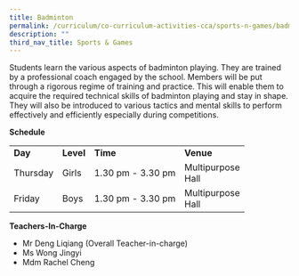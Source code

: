 ```yaml
---
title: Badminton
permalink: /curriculum/co-curriculum-activities-cca/sports-n-games/badminton/
description: ""
third_nav_title: Sports & Games
---
```


<p>Students learn the various aspects of badminton playing. They are trained by a professional coach engaged by the school. Members will be put through a rigorous regime of training and practice. This will enable them to acquire the required technical skills of badminton playing and stay in shape. They will also be introduced to various tactics and mental skills to perform effectively and efficiently especially during competitions.</p>
<p><strong>Schedule</strong></p>
<table border="0" cellspacing="0" cellpadding="3">
<tbody>
<tr>
<td><strong>Day</strong></td>
<td><strong>Level</strong></td>
<td><strong>Time</strong></td>
<td><strong>Venue</strong></td>
</tr>
<tr>
<td>Thursday</td>
<td>Girls</td>
<td>1.30 pm - 3.30 pm</td>
<td>Multipurpose<br />Hall</td>
</tr>
<tr>
<td>Friday</td>
<td>Boys</td>
<td>1.30 pm - 3.30 pm</td>
<td>Multipurpose<br />Hall</td>
</tr>
</tbody>
</table>
<p><strong>Teachers-In-Charge</strong></p>
<ul>
<li>Mr Deng Liqiang (Overall Teacher-in-charge)</li>
<li>Ms Wong Jingyi</li>
<li>Mdm Rachel Cheng</li>
</ul>